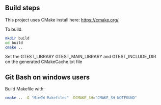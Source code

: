 ## Build steps

This project uses CMake install here: https://cmake.org/

To build:

```bash
mkdir build
cd build
cmake ..
```

Set the GTEST_LIBRARY GTEST_MAIN_LIBRARY and GTEST_INCLUDE_DIR on the generated CMakeCache.txt file

## Git Bash on windows users

Build Makefile with:

```bash
cmake .. -G "MinGW Makefiles" -DCMAKE_SH="CMAKE_SH-NOTFOUND"
```
